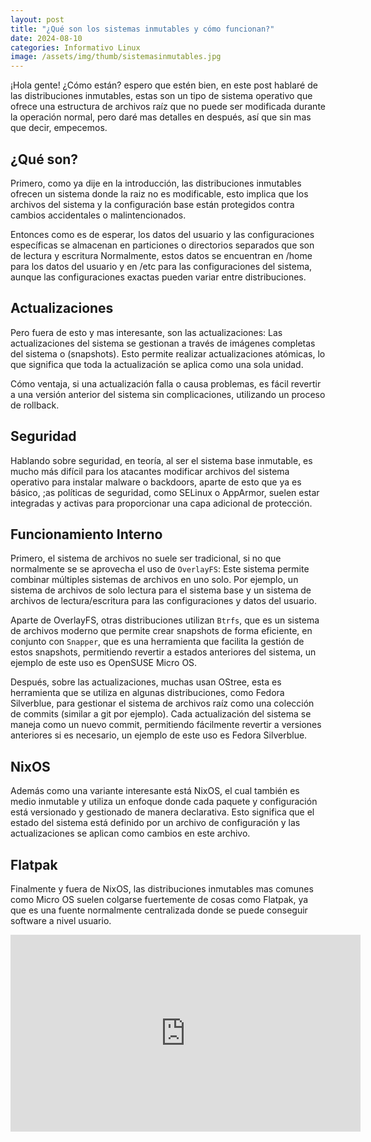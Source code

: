 ```yaml
---
layout: post
title: "¿Qué son los sistemas inmutables y cómo funcionan?"
date: 2024-08-10
categories: Informativo Linux
image: /assets/img/thumb/sistemasinmutables.jpg
---
```


¡Hola gente! ¿Cómo están? espero que estén bien, en este post hablaré de las distribuciones inmutables, estas son un tipo de sistema operativo que ofrece una estructura de archivos raíz que no puede ser modificada durante la operación normal, pero daré mas detalles en después, así que sin mas que decir, empecemos.

## ¿Qué son?

Primero, como ya dije en la introducción, las distribuciones inmutables ofrecen un sistema donde la raiz no es modificable, esto implica que los archivos del sistema y la configuración base están protegidos contra cambios accidentales o malintencionados.

Entonces como es de esperar, los datos del usuario y las configuraciones específicas se almacenan en particiones o directorios separados que son de lectura y escritura Normalmente, estos datos se encuentran en /home para los datos del usuario y en /etc para las configuraciones del sistema, aunque las configuraciones exactas pueden variar entre distribuciones.

## Actualizaciones

Pero fuera de esto y mas interesante, son las actualizaciones:
Las actualizaciones del sistema se gestionan a través de imágenes completas del sistema o (snapshots). Esto permite realizar actualizaciones atómicas, lo que significa que toda la actualización se aplica como una sola unidad.

Cómo ventaja, si una actualización falla o causa problemas, es fácil revertir a una versión anterior del sistema sin complicaciones, utilizando un proceso de rollback.

## Seguridad

Hablando sobre seguridad, en teoría, al ser el sistema base inmutable, es mucho más difícil para los atacantes modificar archivos del sistema operativo para instalar malware o backdoors, aparte de esto que ya es básico, ;as políticas de seguridad, como SELinux o AppArmor, suelen estar integradas y activas para proporcionar una capa adicional de protección.

## Funcionamiento Interno

Primero, el sistema de archivos no suele ser tradicional, si no que normalmente se se aprovecha el uso de `OverlayFS`: Este sistema permite combinar múltiples sistemas de archivos en uno solo. Por ejemplo, un sistema de archivos de solo lectura para el sistema base y un sistema de archivos de lectura/escritura para las configuraciones y datos del usuario.

Aparte de OverlayFS, otras distribuciones utilizan `Btrfs`, que es un sistema de archivos moderno que permite crear snapshots de forma eficiente, en conjunto con `Snapper`, que es una herramienta que facilita la gestión de estos snapshots, permitiendo revertir a estados anteriores del sistema, un ejemplo de este uso es OpenSUSE Micro OS.

Después, sobre las actualizaciones, muchas usan OStree, esta es herramienta que se utiliza en algunas distribuciones, como Fedora Silverblue, para gestionar el sistema de archivos raíz como una colección de commits (similar a git por ejemplo). Cada actualización del sistema se maneja como un nuevo commit, permitiendo fácilmente revertir a versiones anteriores si es necesario, un ejemplo de este uso es Fedora Silverblue.

## NixOS

Además como una variante interesante está NixOS, el cual también es medio inmutable y utiliza un enfoque donde cada paquete y configuración está versionado y gestionado de manera declarativa. Esto significa que el estado del sistema está definido por un archivo de configuración y las actualizaciones se aplican como cambios en este archivo.

## Flatpak

Finalmente y fuera de NixOS, las distribuciones inmutables mas comunes como Micro OS suelen colgarse fuertemente de cosas como Flatpak, ya que es una fuente normalmente centralizada donde se puede conseguir software a nivel usuario.

<iframe width="560" height="315" class="ytvideo" src="https://www.youtube-nocookie.com/embed/85AbrKyoAjo?si=s6KBDVWeLFTrfTvW" title="YouTube video player" frameborder="0" allow="accelerometer; autoplay; clipboard-write; encrypted-media; gyroscope; picture-in-picture; web-share" referrerpolicy="strict-origin-when-cross-origin" allowfullscreen></iframe>